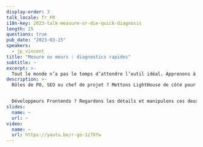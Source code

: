 ```yaml
---
display-order: 3
talk_locale: fr_FR
i18n-key: 2023-talk-measure-or-die-quick-diagnosis
length: 25
questions: true
pub_date: "2023-03-15"
speakers:
  - jp_vincent
title: "Mesure ou meurs : diagnostics rapides"
subtitle: ~
excerpt: >-
  Tout le monde n’a pas le temps d’attendre l’outil idéal. Apprenons à diagnostiquer avec les outils que nous avons sous la main.
description: >-
  Rôles de PO, SEO ou chef de projet ? Mettons LightHouse de côté pour partir sur des outils plus précis permettant d'orienter vos développeurs et de juger de la performance en sortie. À ce niveau, le calibrage de Webpagetest ou Chrome DevTools et leur lecture attentive vous permettront d'avoir un pilotage réaliste des projets.


  Développeurs Frontends ? Regardons les détails et manipulons ces deux outils d'experts. Bonus pour les applications JS lourdes : les outils et méthodes pour alléger le frontend.
slides:
  name: ~
  url: ~
video:
  name: ~
  url: https://youtu.be/r-go-1z7XYw
---
```

